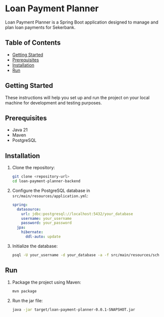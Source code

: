 # Loan Payment Planner

Loan Payment Planner is a Spring Boot application designed to manage and plan loan payments for Sekerbank.

## Table of Contents

- [Getting Started](#getting-started)
- [Prerequisites](#prerequisites)
- [Installation](#installation)
- [Run](#run)

## Getting Started

These instructions will help you set up and run the project on your local machine for development and testing purposes.

## Prerequisites

- Java 21
- Maven
- PostgreSQL

## Installation

1. Clone the repository:

   ```sh
   git clone <repository-url>
   cd loan-payment-planner-backend
   ```

2. Configure the PostgreSQL database in `src/main/resources/application.yml`:

   ```yaml
   spring:
     datasource:
       url: jdbc:postgresql://localhost:5432/your_database
       username: your_username
       password: your_password
     jpa:
       hibernate:
         ddl-auto: update
   ```
3. Initialize the database:

   ```sh
   psql -U your_username -d your_database -a -f src/main/resources/schema.sql
   ```

## Run

1. Package the project using Maven:
   ```sh
   mvn package
   ```
2. Run the jar file:
   ```sh
   java -jar target/loan-payment-planner-0.0.1-SNAPSHOT.jar
   ```
